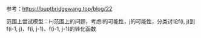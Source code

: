 参考：https://buptbridgewang.top/blog/22


范围上尝试模型：i-j范围上的问题，考虑i的可能性，j的可能性，分类讨论f(i, j)到f(i-1, j)、f(i, j-1)、f(i-1, j-1)的转化函数

